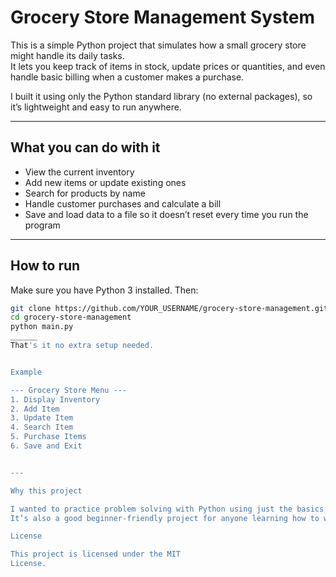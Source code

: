 # Grocery Store Management System

This is a simple Python project that simulates how a small grocery store might handle its daily tasks.  
It lets you keep track of items in stock, update prices or quantities, and even handle basic billing when a customer makes a purchase.  

I built it using only the Python standard library (no external packages), so it’s lightweight and easy to run anywhere.

---

## What you can do with it
- View the current inventory
- Add new items or update existing ones
- Search for products by name
- Handle customer purchases and calculate a bill
- Save and load data to a file so it doesn’t reset every time you run the program

---

## How to run
Make sure you have Python 3 installed. Then:

```bash
git clone https://github.com/YOUR_USERNAME/grocery-store-management.git
cd grocery-store-management
python main.py
______
That's it no extra setup needed.


Example

--- Grocery Store Menu ---
1. Display Inventory
2. Add Item
3. Update Item
4. Search Item
5. Purchase Items
6. Save and Exit


---

Why this project

I wanted to practice problem solving with Python using just the basics — no frameworks, no fancy libraries.
It’s also a good beginner-friendly project for anyone learning how to work with files, functions, and dictionaries in Python.

License

This project is licensed under the MIT
License.